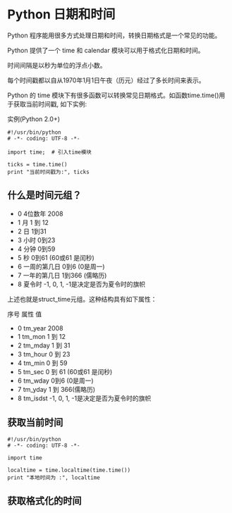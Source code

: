 # Python 日期和时间

Python 程序能用很多方式处理日期和时间，转换日期格式是一个常见的功能。

Python 提供了一个 time 和 calendar 模块可以用于格式化日期和时间。

时间间隔是以秒为单位的浮点小数。

每个时间戳都以自从1970年1月1日午夜（历元）经过了多长时间来表示。

Python 的 time 模块下有很多函数可以转换常见日期格式。如函数time.time()用于获取当前时间戳, 如下实例:

实例(Python 2.0+)
```
#!/usr/bin/python
# -*- coding: UTF-8 -*-
 
import time;  # 引入time模块
 
ticks = time.time()
print "当前时间戳为:", ticks

```

## 什么是时间元组？

- 0	4位数年	2008
- 1	月	1 到 12
- 2	日	1到31
- 3	小时	0到23
- 4	分钟	0到59
- 5	秒	0到61 (60或61 是闰秒)
- 6	一周的第几日	0到6 (0是周一)
- 7	一年的第几日	1到366 (儒略历)
- 8	夏令时	-1, 0, 1, -1是决定是否为夏令时的旗帜

上述也就是struct_time元组。这种结构具有如下属性：

序号	属性	值
- 0	tm_year	2008
- 1	tm_mon	1 到 12
- 2	tm_mday	1 到 31
- 3	tm_hour	0 到 23
- 4	tm_min	0 到 59
- 5	tm_sec	0 到 61 (60或61 是闰秒)
- 6	tm_wday	0到6 (0是周一)
- 7	tm_yday	1 到 366(儒略历)
- 8	tm_isdst	-1, 0, 1, -1是决定是否为夏令时的旗帜


## 获取当前时间

```
#!/usr/bin/python
# -*- coding: UTF-8 -*-
 
import time
 
localtime = time.localtime(time.time())
print "本地时间为 :", localtime
```

## 获取格式化的时间
